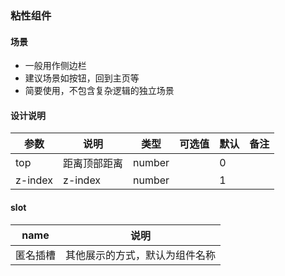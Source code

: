 ### 粘性组件

#### 场景

- 一般用作侧边栏
- 建议场景如按钮，回到主页等
- 简要使用，不包含复杂逻辑的独立场景



#### 设计说明

| 参数    | 说明         | 类型   | 可选值 | 默认 | 备注 |
| ------- | ------------ | ------ | ------ | ---- | ---- |
| top     | 距离顶部距离 | number |        | 0    |      |
| z-index | z-index      | number |        | 1    |      |



#### slot

| name     | 说明                           |
| -------- | ------------------------------ |
| 匿名插槽 | 其他展示的方式，默认为组件名称 |

